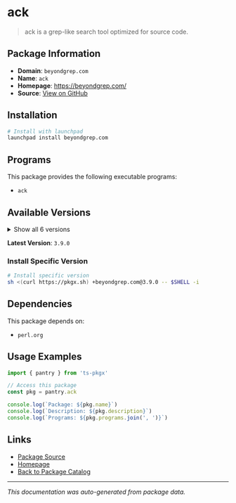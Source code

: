 # ack

> ack is a grep-like search tool optimized for source code.

## Package Information

- **Domain**: `beyondgrep.com`
- **Name**: `ack`
- **Homepage**: https://beyondgrep.com/
- **Source**: [View on GitHub](https://github.com/pkgxdev/pantry/tree/main/projects/beyondgrep.com/package.yml)

## Installation

```bash
# Install with launchpad
launchpad install beyondgrep.com
```

## Programs

This package provides the following executable programs:

- `ack`

## Available Versions

<details>
<summary>Show all 6 versions</summary>

- `3.9.0`, `3.8.2`, `3.8.1`, `3.8.0`, `3.7.0`
- `3.6.0`

</details>

**Latest Version**: `3.9.0`

### Install Specific Version

```bash
# Install specific version
sh <(curl https://pkgx.sh) +beyondgrep.com@3.9.0 -- $SHELL -i
```

## Dependencies

This package depends on:

- `perl.org`

## Usage Examples

```typescript
import { pantry } from 'ts-pkgx'

// Access this package
const pkg = pantry.ack

console.log(`Package: ${pkg.name}`)
console.log(`Description: ${pkg.description}`)
console.log(`Programs: ${pkg.programs.join(', ')}`)
```

## Links

- [Package Source](https://github.com/pkgxdev/pantry/tree/main/projects/beyondgrep.com/package.yml)
- [Homepage](https://beyondgrep.com/)
- [Back to Package Catalog](../../package-catalog.md)

---

*This documentation was auto-generated from package data.*
